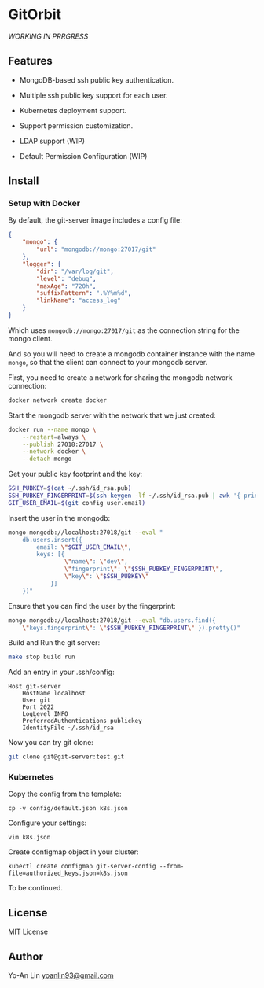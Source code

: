 # GitOrbit

*WORKING IN PRRGRESS*

## Features

- MongoDB-based ssh public key authentication.
- Multiple ssh public key support for each user.
- Kubernetes deployment support.
- Support permission customization.

- LDAP support (WIP)
- Default Permission Configuration (WIP)

## Install

### Setup with Docker 

By default, the git-server image includes a config file:

```json
{
    "mongo": {
        "url": "mongodb://mongo:27017/git"
    },
    "logger": {
        "dir": "/var/log/git",
        "level": "debug",
        "maxAge": "720h",
        "suffixPattern": ".%Y%m%d",
        "linkName": "access_log"
    }
}
```

Which uses `mongodb://mongo:27017/git` as the connection string for the mongo client.

And so you will need to create a mongodb container instance with the name `mongo`, so that
the client can connect to your mongodb server.

First, you need to create a network for sharing the mongodb network connection:

```sh
docker network create docker
```

Start the mongodb server with the network that we just created:

```sh
docker run --name mongo \
    --restart=always \
    --publish 27018:27017 \
    --network docker \
    --detach mongo
```

Get your public key footprint and the key:

```sh
SSH_PUBKEY=$(cat ~/.ssh/id_rsa.pub)
SSH_PUBKEY_FINGERPRINT=$(ssh-keygen -lf ~/.ssh/id_rsa.pub | awk '{ print $2 }')
GIT_USER_EMAIL=$(git config user.email)
```

Insert the user in the mongodb:

```sh
mongo mongodb://localhost:27018/git --eval "
    db.users.insert({
        email: \"$GIT_USER_EMAIL\",
        keys: [{
                \"name\": \"dev\",
                \"fingerprint\": \"$SSH_PUBKEY_FINGERPRINT\",
                \"key\": \"$SSH_PUBKEY\"
            }]
    })"
```

Ensure that you can find the user by the fingerprint:

```sh
mongo mongodb://localhost:27018/git --eval "db.users.find({
    \"keys.fingerprint\": \"$SSH_PUBKEY_FINGERPRINT\" }).pretty()"
```

Build and Run the git server:

```sh
make stop build run
```

Add an entry in your .ssh/config:

```ssh
Host git-server
    HostName localhost
    User git
    Port 2022
    LogLevel INFO
    PreferredAuthentications publickey
    IdentityFile ~/.ssh/id_rsa
```

Now you can try git clone:

```sh
git clone git@git-server:test.git
```

### Kubernetes

Copy the config from the template:

```
cp -v config/default.json k8s.json
```

Configure your settings:

```
vim k8s.json
```

Create configmap object in your cluster:

```
kubectl create configmap git-server-config --from-file=authorized_keys.json=k8s.json
```

To be continued.



## License

MIT License

## Author

Yo-An Lin <yoanlin93@gmail.com>
